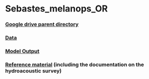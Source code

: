 # Sebastes_melanops_OR

### [Google drive parent directory](https://drive.google.com/drive/folders/1PoQq-Nx5hnbTNQZ7EN29x6_oFMjf5JzW?usp=sharing)

### [Data](https://drive.google.com/drive/folders/1rB3qoVqjjwsjVQeTLzt7UsLuDHx_rZV6?usp=sharing)

### [Model Output](https://drive.google.com/drive/folders/1rB3qoVqjjwsjVQeTLzt7UsLuDHx_rZV6?usp=sharing)

### [Reference material](https://drive.google.com/drive/folders/1GE08CqNsESsu4HpTFSZ76OpZ-z-6ROel?usp=sharing) (including the documentation on the hydroacoustic survey)

